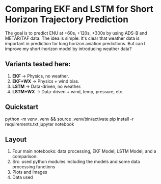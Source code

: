 # Comparing EKF and LSTM for Short Horizon Trajectory Prediction
The goal is to predict ENU at +60s, +120s, +300s by using ADS-B and METAR/TAF data. 
The idea is simple: It's clear that weather data is important in prediction for long horizon aviation predictions. But can I improve my short-horizon model by introducing weather data? 

## Variants tested here:
1. **EKF** → Physics, no weather.
2. **EKF+WX** → Physics + wind bias.
3. **LSTM** → Data-driven, no weather.
4. **LSTM+WX** → Data-driven + wind, temp, pressure, etc.


## Quickstart
python -m venv .venv && source .venv/bin/activate
pip install -r requirements.txt
jupyter notebook

## Layout
1. Four main notebooks: data processing, EKF Model, LSTM Model, and a comparison.
2. Src: used python modules including the models and some data processing functions
3. Plots and Images
4. Data used
